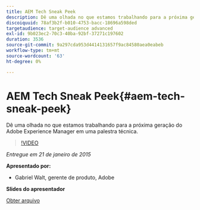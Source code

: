 ```yaml
---
title: AEM Tech Sneak Peek
description: Dê uma olhada no que estamos trabalhando para a próxima geração do Adobe Experience Manager em uma palestra técnica.
discoiquuid: 78af3b2f-b010-4753-bacc-18696a598ded
targetaudience: target-audience advanced
exl-id: 9b023ec2-70c3-40ba-92bf-37271c197602
duration: 3536
source-git-commit: 9a297cda953d4414131657f9ac84580aea0eabeb
workflow-type: tm+mt
source-wordcount: '63'
ht-degree: 0%

---
```


# AEM Tech Sneak Peek{#aem-tech-sneak-peek}

Dê uma olhada no que estamos trabalhando para a próxima geração do Adobe Experience Manager em uma palestra técnica.

>[!VIDEO](https://video.tv.adobe.com/v/19384/?quality=9)

*Entregue em 21 de janeiro de 2015*

**Apresentado por:**

* Gabriel Walt, gerente de produto, Adobe

**Slides do apresentador**

[Obter arquivo](assets/aem-technical-sneak-peek.pdf)
<!--
[Get back to the Overview](https://helpx.adobe.com/experience-manager/kt/eseminars/gems/aem-index.html)
-->
